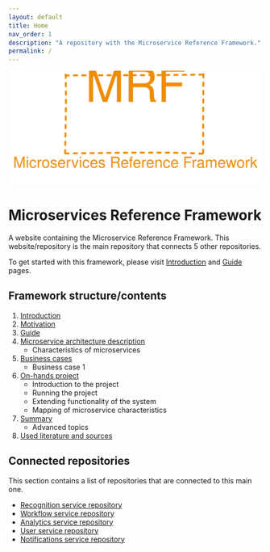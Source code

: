```yaml
---
layout: default
title: Home
nav_order: 1
description: "A repository with the Microservice Reference Framework."
permalink: /
---
```


<p align="center">
    <img src="./assets/mrf_logo.svg" alt="Microservice Reference Framework logo" />
</p>

# Microservices Reference Framework
A website containing the Microservice Reference Framework. This website/repository is the main repository that connects 5 other repositories.

To get started with this framework, please visit [Introduction](./framework/introduction/ "Link to introduction") and [Guide](./framework/guide/ "Link to a framework guide") pages.

## Framework structure/contents
1. [Introduction](./framework/introduction/ "Link to introduction")
2. [Motivation](./framework/motivation/ "Link to motivation")
3. [Guide](./framework/guide/ "Link to a framework guide")
4. [Microservice architecture description](./framework/architecture-description/ "Link to microservices architecture description")
    - Characteristics of microservices
6. [Business cases](./framework/business-cases/)
    - Business case 1
7. [On-hands project](./framework/on-hands-project/)
    - Introduction to the project
    - Running the project
    - Extending functionality of the system
    - Mapping of microservice characteristics
8. [Summary](./framework/summary/)
    - Advanced topics
9. [Used literature and sources](./framework/sources/)

## Connected repositories
This section contains a list of repositories that are connected to this main one.
- [Recognition service repository](https://github.com/MichalMoudry/mrf-recognition-service "Link to Recognition service's GitHub repository")
- [Workflow service repository](https://github.com/MichalMoudry/mrf-workflow-service "Link to Workflow service's GitHub repository")
- [Analytics service repository](https://github.com/MichalMoudry/mrf-analytics-service "Link to Analytics service's GitHub repository")
- [User service repository](https://github.com/MichalMoudry/mrf-user-service "Link to User service's GitHub repository")
- [Notifications service repository](https://github.com/MichalMoudry/mrf-notifications-service "Link to Notifications service's GitHub repository")
